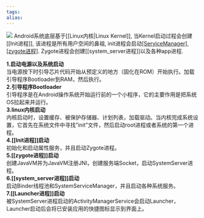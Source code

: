 ```yaml
---
tags: 
alias:
---
```


![](https://gd-hbimg.huaban.com/977e7143e32ad1e0dc4254a3c4b3b288c194c1dd9928-EuMXvg) 
Android系统底层基于[[Linux内核|Linux Kernel]], 当Kernel启动过程会创建[[Init进程]], 该进程是所有用户空间的鼻祖, init进程会启动[[ServiceManager]](binder服务管家), [[zygote进程]](Java进程的鼻祖). Zygote进程会创建[[system_server进程]]以及各种app进程.


**1.启动电源以及系统启动**  
当电源按下时引导芯片代码开始从预定义的地方（固化在ROM）开始执行。加载引导程序Bootloader到RAM，然后执行。  
**2.引导程序Bootloader**  
引导程序是在Android操作系统开始运行前的一个小程序，它的主要作用是把系统OS拉起来并运行。  
**3.linux内核启动**  
内核启动时，设置缓存、被保护存储器、计划列表，加载驱动。当内核完成系统设置，它首先在系统文件中寻找”init”文件，然后启动root进程或者系统的第一个进程。  
**4.[[Init进程]]启动**  
初始化和启动属性服务，并且启动Zygote进程。  
**5.[[zygote进程]]启动**  
创建JavaVM并为JavaVM注册JNI，创建服务端Socket，启动SystemServer进程。  
**6.[[system_server进程]]启动**  
启动Binder线程池和SystemServiceManager，并且启动各种系统服务。  
**7.[[Launcher进程]]启动**  
被SystemServer进程启动的ActivityManagerService会启动Launcher，Launcher启动后会将已安装应用的快捷图标显示到界面上。
